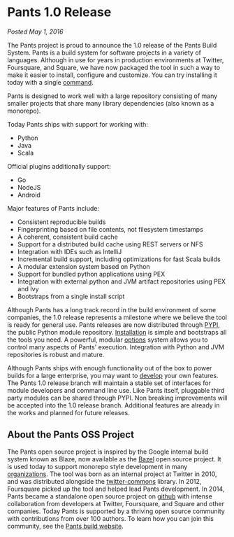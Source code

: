 Pants 1.0 Release
=================

*Posted May 1, 2016*

The Pants project is proud to announce the 1.0 release of the Pants Build System.   Pants is a build system
for software projects in a variety of languages.  Although in use for years in production environments at
Twitter, Foursquare, and Square, we have now packaged the tool in such a way to make it easier to install,
configure and customize.  You can try installing it today with a single [command](http://pantsbuild.github.io/staging/zundel/install.html#recommended-installation).

Pants is designed to work well with a large repository consisting of many smaller projects that share many
library dependencies (also known as a monorepo).

Today Pants ships with support for working with:

  - Python
  - Java
  - Scala

Official plugins additionally support:

  - Go
  - NodeJS
  - Android

Major features of Pants include:

  - Consistent reproducible builds
  - Fingerprinting based on file contents, not filesystem timestamps
  - A coherent, consistent build cache
  - Support for a distributed build cache using REST servers or NFS
  - Integration with IDEs such as IntelliJ
  - Incremental build support, including optimizations for fast Scala  builds
  - A modular extension system based on Python
  - Support for bundled python applications using PEX
  - Integration with external python and JVM artifact repositories using PEX and Ivy
  - Bootstraps from a single install script

Although Pants has a long track record in the build environment of some companies, the 1.0 release represents a milestone where we believe the tool is ready for general use. Pants releases are now distributed through [PYPI](https://pypi.python.org/pypi/pantsbuild.pants), the public Python module repository.  [Installation](https://pantsbuild.github.io/install.html) is simple and bootstraps all the tools you need.  A powerful, modular [options](http://pantsbuild.github.io/options_reference.html) system allows you to control many aspects of Pants' execution.  Integration with Python and JVM repositories is robust and mature.

Although Pants ships with enough functionality out of the box to power builds for a large enterprise, you may want to [develop](http://pantsbuild.github.io/dev.html) your own features.  The Pants 1.0 release branch will maintain a stable set of interfaces for module developers and command line use.  Like Pants itself, pluggable third party modules can be shared through PYPI.  Non breaking improvements will be accepted into the 1.0 release branch. Additional features are already in the works and planned for future releases.

## About the Pants OSS Project

The Pants open source project is inspired by the Google internal build system known as Blaze, now available as the [Bazel](http://bazel.io) open source project.  It is used today to support monorepo style development in many [organizations](https://pantsbuild.github.io/powered_by.html).  The tool was born as an internal project at Twitter in 2010, and was distributed alongside the [twitter-commons](https://github.com/twitter/commons) library.  In 2012, Foursquare picked up the tool and helped lead Pants development.  In 2014, Pants became a standalone open source project on [github](http://github.com/pantsbuild/pants) with intense collaboration from developers at Twitter, Foursquare, and Square and other companies.  Today Pants is supported by a thriving open source community with contributions from over 100 authors.  To learn how you can join this community, see the [Pants build website](https://pantsbuild.github.io/howto_contribute.html).
